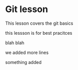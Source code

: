 # Git lesson

This lesson covers the git basics 
 
this lessson is for best pracitces

blah blah 


we added more lines


something added

